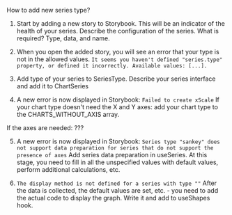 How to add new series type?

1. Start by adding a new story to Storybook. This will be an indicator of the health of your series.
   Describe the configuration of the series. What is required? Type, data, and name.

2. When you open the added story, you will see an error that your type is not in the allowed values.
   `It seems you haven't defined "series.type" property, or defined it incorrectly. Available values: [...].`

3. Add type of your series to SeriesType. Describe your series interface and add it to ChartSeries<T>

4. A new error is now displayed in Storybook: `Failed to create xScale`
   If your chart type doesn't need the X and Y axes: add your chart type to the CHARTS_WITHOUT_AXIS array.

If the axes are needed: ???

5. A new error is now displayed in Storybook: `Series type "sankey" does not support data preparation for series that do not support the presence of axes`
   Add series data preparation in useSeries. At this stage, you need to fill in all the unspecified values with default values, perform additional calculations, etc.

6. `The display method is not defined for a series with type ""`
   After the data is collected, the default values are set, etc. - you need to add the actual code to display the graph.
   Write it and add to useShapes hook.
